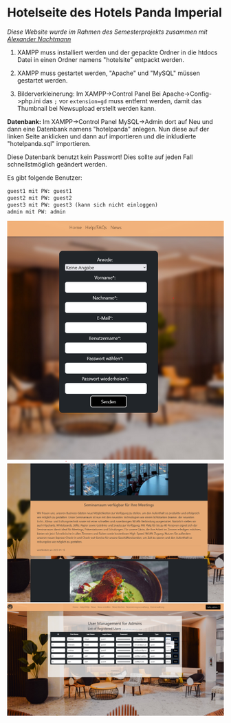 # Hotelseite des Hotels Panda Imperial
*Diese Website wurde im Rahmen des Semesterprojekts zusammen mit [Alexander Nachtmann](https://github.com/ANcpLua)* 
1) XAMPP muss installiert werden und der gepackte Ordner in die htdocs Datei in einen Ordner namens "hotelsite" entpackt werden. 

2) XAMPP muss gestartet werden, 
"Apache" und "MySQL" müssen gestartet werden. 

3) Bilderverkleinerung: 
Im XAMPP->Control Panel
Bei Apache->Config->php.ini
das `;` vor `extension=gd` muss entfernt werden, damit das Thumbnail bei Newsupload erstellt werden kann. 

**Datenbank:**
Im XAMPP->Control Panel
MySQL->Admin
dort auf Neu und dann eine Datenbank namens "hotelpanda" anlegen. Nun diese auf der linken Seite anklicken und
dann auf importieren und die inkludierte "hotelpanda.sql" importieren. 

Diese Datenbank benutzt kein Passwort! Dies sollte auf jeden Fall schnellstmöglich geändert werden. 

Es gibt folgende Benutzer:
```
guest1 mit PW: guest1
guest2 mit PW: guest2
guest3 mit PW: guest3 (kann sich nicht einloggen)
admin mit PW: admin
```

![Registrierung](https://raw.githubusercontent.com/panda-lambda/Hotelsite-Panda/main/register.png)
![News](https://raw.githubusercontent.com/panda-lambda/Hotelsite-Panda/main/news.png)
![Admin -User management](https://raw.githubusercontent.com/panda-lambda/Hotelsite-Panda/main/user_management.png)

